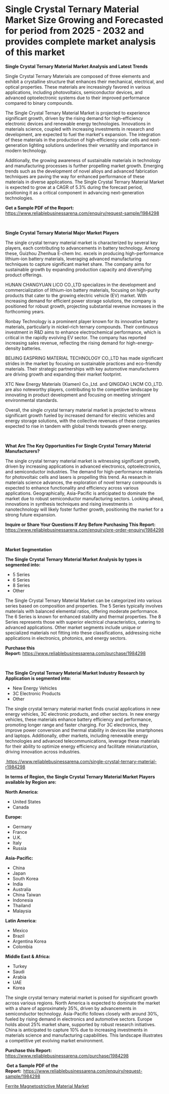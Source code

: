 <p><h1>Single Crystal Ternary Material Market Size Growing and Forecasted for period from 2025 - 2032 and provides complete market analysis of this market</h1></p><p><strong>Single Crystal Ternary Material Market Analysis and Latest Trends</strong></p>
<p><p>Single Crystal Ternary Materials are composed of three elements and exhibit a crystalline structure that enhances their mechanical, electrical, and optical properties. These materials are increasingly favored in various applications, including photovoltaics, semiconductor devices, and advanced optoelectronic systems due to their improved performance compared to binary compounds.</p><p>The Single Crystal Ternary Material Market is projected to experience significant growth, driven by the rising demand for high-efficiency electronic devices and renewable energy technologies. Innovations in materials science, coupled with increasing investments in research and development, are expected to fuel the market's expansion. The integration of these materials in the production of high-efficiency solar cells and next-generation lighting solutions underlines their versatility and importance in modern technology.</p><p>Additionally, the growing awareness of sustainable materials in technology and manufacturing processes is further propelling market growth. Emerging trends such as the development of novel alloys and advanced fabrication techniques are paving the way for enhanced performance of these materials in diverse applications. The Single Crystal Ternary Material Market is expected to grow at a CAGR of 5.3% during the forecast period, positioning it as a critical component in advancing next-generation technologies.</p></p>
<p><strong>Get a Sample PDF of the Report:&nbsp;</strong> <a href="https://www.reliablebusinessarena.com/enquiry/request-sample/1984298?utm_campaign=3457&utm_medium=2&utm_source=Github&utm_content=ia&utm_term=03042025&utm_id=single-crystal-ternary-material">https://www.reliablebusinessarena.com/enquiry/request-sample/1984298</a></p>
<p>&nbsp;</p>
<p><strong>Single Crystal Ternary Material Major Market Players</strong></p>
<p><p>The single crystal ternary material market is characterized by several key players, each contributing to advancements in battery technology. Among these, Guizhou Zhenhua E-chem Inc. excels in producing high-performance lithium-ion battery materials, leveraging advanced manufacturing techniques to capture significant market share. The company aims for sustainable growth by expanding production capacity and diversifying product offerings.</p><p>HUNAN CHANGYUAN LICO CO.,LTD specializes in the development and commercialization of lithium-ion battery materials, focusing on high-purity products that cater to the growing electric vehicle (EV) market. With increasing demand for efficient power storage solutions, the company is positioned for robust growth, projecting substantial revenue increases in the forthcoming years.</p><p>Ronbay Technology is a prominent player known for its innovative battery materials, particularly in nickel-rich ternary compounds. Their continuous investment in R&D aims to enhance electrochemical performance, which is critical in the rapidly evolving EV sector. The company has reported increasing sales revenue, reflecting the rising demand for high-energy-density batteries.</p><p>BEIJING EASPRING MATERIAL TECHNOLOGY CO.,LTD has made significant strides in the market by focusing on sustainable practices and eco-friendly materials. Their strategic partnerships with key automotive manufacturers are driving growth and expanding their market footprint.</p><p>XTC New Energy Materials (Xiamen) Co.,Ltd. and QINGDAO LNCM CO.,LTD. are also noteworthy players, contributing to the competitive landscape by innovating in product development and focusing on meeting stringent environmental standards.</p><p>Overall, the single crystal ternary material market is projected to witness significant growth fueled by increased demand for electric vehicles and energy storage solutions, with the collective revenues of these companies expected to rise in tandem with global trends towards green energy.</p></p>
<p>&nbsp;</p>
<p><strong>What Are The Key Opportunities For Single Crystal Ternary Material Manufacturers?</strong></p>
<p><p>The single crystal ternary material market is witnessing significant growth, driven by increasing applications in advanced electronics, optoelectronics, and semiconductor industries. The demand for high-performance materials for photovoltaic cells and lasers is propelling this trend. As research in materials science advances, the exploration of novel ternary compounds is expected to enhance functionality and efficiency across various applications. Geographically, Asia-Pacific is anticipated to dominate the market due to robust semiconductor manufacturing sectors. Looking ahead, innovations in synthesis techniques and rising investments in nanotechnology will likely foster further growth, positioning the market for a strong future expansion.</p></p>
<p><strong>Inquire or Share Your Questions If Any Before Purchasing This Report:</strong> <a href="https://www.reliablebusinessarena.com/enquiry/pre-order-enquiry/1984298?utm_campaign=3457&utm_medium=2&utm_source=Github&utm_content=ia&utm_term=03042025&utm_id=single-crystal-ternary-material">https://www.reliablebusinessarena.com/enquiry/pre-order-enquiry/1984298</a></p>
<p>&nbsp;</p>
<p><strong>Market Segmentation</strong></p>
<p><strong>The Single Crystal Ternary Material Market Analysis by types is segmented into:</strong></p>
<p><ul><li>5 Series</li><li>6 Series</li><li>8 Series</li><li>Other</li></ul></p>
<p><p>The Single Crystal Ternary Material Market can be categorized into various series based on composition and properties. The 5 Series typically involves materials with balanced elemental ratios, offering moderate performance. The 6 Series is known for enhanced stability and thermal properties. The 8 Series represents those with superior electrical characteristics, catering to advanced applications. Other market segments include unique or specialized materials not fitting into these classifications, addressing niche applications in electronics, photonics, and energy sectors.</p></p>
<p><strong>Purchase this Report:&nbsp;</strong><a href="https://www.reliablebusinessarena.com/purchase/1984298?utm_campaign=3457&utm_medium=2&utm_source=Github&utm_content=ia&utm_term=03042025&utm_id=single-crystal-ternary-material">https://www.reliablebusinessarena.com/purchase/1984298</a></p>
<p>&nbsp;</p>
<p><strong>The Single Crystal Ternary Material Market Industry Research by Application is segmented into:</strong></p>
<p><ul><li>New Energy Vehicles</li><li>3C Electronic Products</li><li>Other</li></ul></p>
<p><p>The single crystal ternary material market finds crucial applications in new energy vehicles, 3C electronic products, and other sectors. In new energy vehicles, these materials enhance battery efficiency and performance, promoting longer range and faster charging. For 3C electronics, they improve power conversion and thermal stability in devices like smartphones and laptops. Additionally, other markets, including renewable energy technologies and advanced telecommunications, leverage these materials for their ability to optimize energy efficiency and facilitate miniaturization, driving innovation across industries.</p></p>
<p><a href="https://www.reliablebusinessarena.com/single-crystal-ternary-material-r1984298?utm_campaign=3457&utm_medium=2&utm_source=Github&utm_content=ia&utm_term=03042025&utm_id=single-crystal-ternary-material">&nbsp;https://www.reliablebusinessarena.com/single-crystal-ternary-material-r1984298</a></p>
<p><strong>In terms of Region, the Single Crystal Ternary Material Market Players available by Region are:</strong></p>
<p>
    <p> <strong> North America: </strong>
        <ul>
            <li>United States</li>
            <li>Canada</li>
        </ul>
        </p> 
    <p> <strong> Europe: </strong>
        <ul>
            <li>Germany</li>
            <li>France</li>
            <li>U.K.</li>
            <li>Italy</li>
            <li>Russia</li>
        </ul>
        </p> 
    <p> <strong> Asia-Pacific: </strong>
        <ul>
            <li>China</li>
            <li>Japan</li>
            <li>South Korea</li>
            <li>India</li>
            <li>Australia</li>
            <li>China Taiwan</li>
            <li>Indonesia</li>
            <li>Thailand</li>
            <li>Malaysia</li>
        </ul>
        </p> 
    <p> <strong> Latin America: </strong>
        <ul>
            <li>Mexico</li>
            <li>Brazil</li>
            <li>Argentina Korea</li>
            <li>Colombia</li>
        </ul>
        </p> 
    <p> <strong> Middle East & Africa: </strong>
        <ul>
            <li>Turkey</li>
            <li>Saudi</li>
            <li>Arabia</li>
            <li>UAE</li>
            <li>Korea</li>
        </ul>
    </p>
    </p>
<p><p>The single crystal ternary material market is poised for significant growth across various regions. North America is expected to dominate the market with a share of approximately 35%, driven by advancements in semiconductor technology. Asia-Pacific follows closely with around 30%, fueled by rising demand in electronics and automotive sectors. Europe holds about 25% market share, supported by robust research initiatives. China is anticipated to capture 10% due to increasing investments in materials science and manufacturing capabilities. This landscape illustrates a competitive yet evolving market environment.</p></p>
<p><strong>Purchase this Report: </strong><a href="https://www.reliablebusinessarena.com/purchase/1984298?utm_campaign=3457&utm_medium=2&utm_source=Github&utm_content=ia&utm_term=03042025&utm_id=single-crystal-ternary-material">https://www.reliablebusinessarena.com/purchase/1984298</a></p>
<p>&nbsp;<strong>Get a Sample PDF of the Report:&nbsp;&nbsp;</strong><a href="https://www.reliablebusinessarena.com/enquiry/request-sample/1984298?utm_campaign=3457&utm_medium=2&utm_source=Github&utm_content=ia&utm_term=03042025&utm_id=single-crystal-ternary-material">https://www.reliablebusinessarena.com/enquiry/request-sample/1984298</a></p>
<p><strong></strong></p>
<p><p><a href="https://github.com/belhejmawoue/Market-Research-Report-List-1/blob/main/ferrite-magnetostrictive-material-market.md?utm_campaign=3457&utm_medium=2&utm_source=Github&utm_content=ia&utm_term=03042025&utm_id=single-crystal-ternary-material">Ferrite Magnetostrictive Material Market</a></p></p>